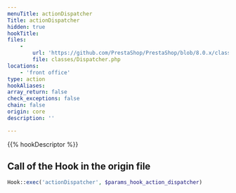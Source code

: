 ```yaml
---
menuTitle: actionDispatcher
Title: actionDispatcher
hidden: true
hookTitle: 
files:
    -
        url: 'https://github.com/PrestaShop/PrestaShop/blob/8.0.x/classes/Dispatcher.php'
        file: classes/Dispatcher.php
locations:
    - 'front office'
type: action
hookAliases: 
array_return: false
check_exceptions: false
chain: false
origin: core
description: ''

---
```


{{% hookDescriptor %}}

## Call of the Hook in the origin file

```php
Hook::exec('actionDispatcher', $params_hook_action_dispatcher)
```
